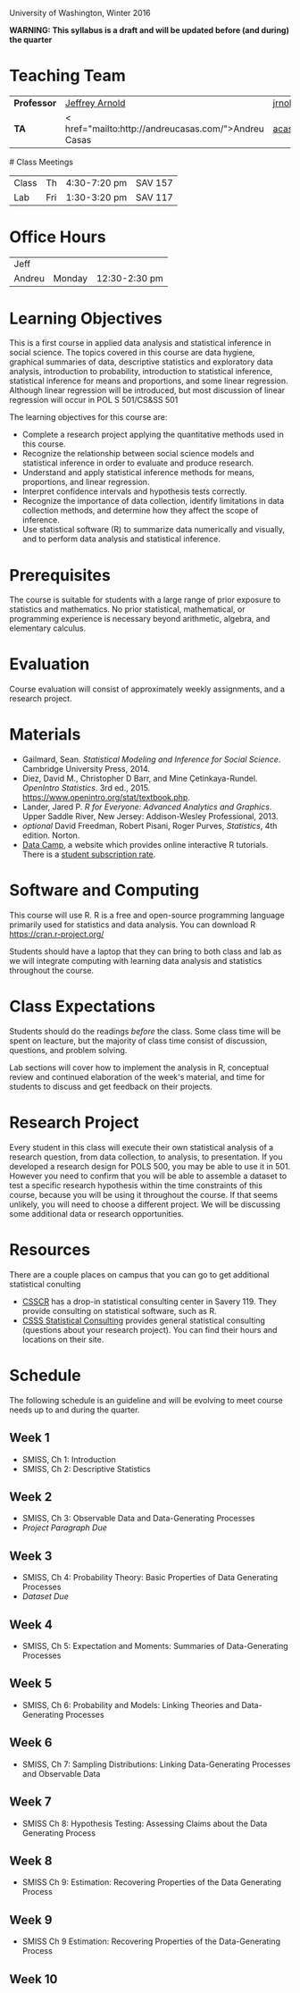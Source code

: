 <!--
.. title: POL S 501/CS&SS 501: Advanced Research Design & Analysis
.. description: Syllabus for POL S 501/CS&SS 501: Advanced Research Design & Analysis, Winter 2016, University of Washington, Jeffrey B. Arnold.
--->

<p class="lead">
University of Washington, Winter 2016
</p>

**WARNING: This syllabus is a draft and will be updated before (and during) the quarter**

# Teaching Team


<table class = "table table-striped">
<tr>
  <td>
    <strong>Professor</strong>
  </td>
  <td><a href="http://jrnold.me">Jeffrey Arnold</a></td>
  <td><a href="mailto:jrnold@uw.edu">jrnold@uw.edu</a></td>
</tr>
<tr>
  <td>
    <strong>TA</strong>
  </td>
    <td>< href="mailto:http://andreucasas.com/">Andreu Casas</a>
  </td>
  <td>
    <a href="mailto:acasas@uw.edu">acasas@uw.edu</a>
  </td>
</tr>

</table>
# Class Meetings

<table class = "table table-striped table-hover">
  <tr>
    <td>Class </td>
    <td>Th </td>
    <td> 4:30-7:20 pm </td>
    <td> SAV 157 </td>
  </tr>
  <tr>
    <td>Lab </td>
    <td>Fri </td>
    <td>1:30-3:20 pm </td>
    <td> SAV 117 </td>
  </tr>
</table>

# Office Hours

<table class = "table table-striped">
<tr>

</tr>
  <tr>
    <td>Jeff</td>
    <td></td>
    <td></td>
  </tr>
  <tr>
    <td>Andreu</td>
    <td>Monday</td>
    <td>12:30-2:30 pm</td>
  </tr>
</table>

# Learning Objectives

This is a first course in applied data analysis and statistical inference in social science.
The topics covered in this course are data hygiene, graphical summaries of data, descriptive statistics and exploratory data analysis, introduction to probability, introduction to statistical inference, statistical inference for means and proportions, and some linear regression.
Although linear regression will be introduced, but most discussion of linear regression will occur in POL S 501/CS&SS 501

The learning objectives for this course are:

- Complete a research project applying the quantitative methods used in this course.
- Recognize the relationship between social science models and statistical inference in order to evaluate and produce research.
- Understand and apply statistical inference methods for means, proportions, and linear regression.
- Interpret confidence intervals and hypothesis tests correctly.
- Recognize the importance of data collection, identify limitations in data collection methods, and determine how they affect the scope of inference.
- Use statistical software (R) to summarize data numerically and visually, and to perform data analysis and statistical inference.


# Prerequisites

The course is suitable for students with a large range of prior exposure to statistics and mathematics.
No prior statistical, mathematical, or programming experience is necessary beyond arithmetic, algebra, and elementary calculus.


# Evaluation

Course evaluation will consist of approximately weekly assignments, and a research project.


# Materials

- Gailmard, Sean. *Statistical Modeling and Inference for Social Science*. Cambridge University Press, 2014.
- Diez, David M., Christopher D Barr, and Mine Çetinkaya-Rundel. *OpenIntro Statistics*. 3rd ed., 2015. https://www.openintro.org/stat/textbook.php.
- Lander, Jared P. *R for Everyone: Advanced Analytics and Graphics*. Upper Saddle River, New Jersey: Addison-Wesley Professional, 2013.
- *optional* David Freedman, Robert Pisani, Roger Purves, *Statistics*, 4th edition. Norton.
- [Data Camp](https://www.datacamp.com/), a website which provides online interactive R tutorials. There is a [student subscription rate](https://www.datacamp.com/enroll-student).



# Software and Computing

This course will use R. R is a free and open-source programming language primarily used for statistics and data analysis.
You can download R https://cran.r-project.org/

Students should have a laptop that they can bring to both class and lab as we will integrate computing with learning data analysis and statistics throughout the course.


# Class Expectations

Students should do the readings *before* the class. Some class time will be spent on leacture, but the majority of class time consist of discussion, questions, and problem solving.

Lab sections will cover how to implement the analysis in R, conceptual review and continued elaboration of the week's material, and time for students to discuss and get feedback on their projects.


# Research Project

Every student in this class will execute their own statistical analysis of a research question, from data collection, to analysis, to presentation.
If you developed a research design for POLS 500, you may be able to use it in 501.
However you need to confirm that you will be able to assemble a dataset to test a specific research hypothesis within the time constraints of this course, because you will be using it throughout the course.
If that seems unlikely, you will need to choose a different project.
We will be discussing some additional data or research opportunities.


# Resources

There are a couple places on campus that you can go to get additional statistical conulting

- [CSSCR](http://csscr.washington.edu/consulting.html) has a drop-in statistical consulting center in Savery 119. They provide consulting on statistical software, such as R. 
- [CSSS Statistical Consulting](https://www.csss.washington.edu/Consulting/) provides general statistical consulting (questions about your research project).  You can find their hours and locations on their site.

# Schedule

The following schedule is an guideline and will be evolving to meet course needs up to and during the quarter.

## Week 1

- SMISS, Ch 1: Introduction
- SMISS, Ch 2: Descriptive Statistics

## Week 2

- SMISS, Ch 3: Observable Data and Data-Generating Processes
- *Project Paragraph Due*

## Week 3

- SMISS, Ch 4: Probability Theory: Basic Properties of Data Generating Processes
- *Dataset Due*

## Week 4

- SMISS, Ch 5: Expectation and Moments: Summaries of Data-Generating Processes

## Week 5

- SMISS, Ch 6: Probability and Models: Linking Theories and Data-Generating Processes

## Week 6

- SMISS, Ch 7: Sampling Distributions: Linking Data-Generating Processes and Observable Data

## Week 7

- SMISS Ch 8: Hypothesis Testing: Assessing Claims about the Data Generating Process


## Week 8

- SMISS Ch 9: Estimation: Recovering Properties of the Data Generating Process


## Week 9

- SMISS Ch 9 Estimation: Recovering Properties of the Data-Generating Process


## Week 10



<!--
# References

- Sean Gailmard, https://www.ocf.berkeley.edu/~gailmard/syl.ps231a.pdf
- Matthew Blackwell, http://www.mattblackwell.org/files/teaching/gov2000-syllabus.pdf
- Mine Çetinkaya-Rundel, https://stat.duke.edu/courses/Spring15/sta101.001/info/
-->

<!--  LocalWords:  CSSS Gailmard Diez Çetinkaya br href td SAV
 -->
<!--  LocalWords:  Çetinkaya
 -->
